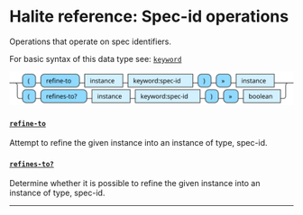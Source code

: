 <!---
  This markdown file was generated. Do not edit.
  -->

# Halite reference: Spec-id operations

Operations that operate on spec identifiers.

For basic syntax of this data type see: [`keyword`](halite-basic-syntax-reference.md#keyword)

!["spec-id-op"](./halite-bnf-diagrams/spec-id-op.svg)

#### [`refine-to`](halite-full-reference.md#refine-to)

Attempt to refine the given instance into an instance of type, spec-id.

#### [`refines-to?`](halite-full-reference.md#refines-to_Q)

Determine whether it is possible to refine the given instance into an instance of type, spec-id.

---
